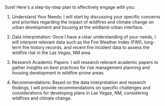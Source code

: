Sure! Here's a step-by-step plan to effectively engage with you:

1. Understand Your Needs: I will start by discussing your specific concerns and priorities regarding the impact of wildfires and climate change on urban development and housing at the wildland-urban interface.

2. Data Interpretation: Once I have a clear understanding of your needs, I will interpret relevant data such as the Fire Weather Index (FWI), long-term fire history records, and recent fire incident data to assess the wildfire risk in the Las Vegas, NM area.

3. Research Academic Papers: I will research relevant academic papers to gather insights on best practices for risk management planning and housing development in wildfire-prone areas.

4. Recommendations: Based on the data interpretation and research findings, I will provide recommendations on specific challenges and considerations for developing plans in Las Vegas, NM, considering wildfires and climate change.